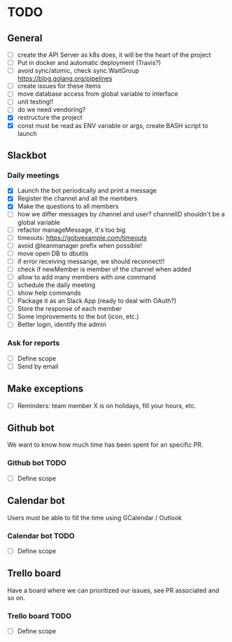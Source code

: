 # TODO

## General

- [ ] create the API Server as k8s does, it will be the heart of the project
- [ ] Put in docker and automatic deployment (Travis?)
- [ ] avoid sync/atomic, check sync.WaitGroup https://blog.golang.org/pipelines
- [ ] create issues for these items
- [ ] move database access from global variable to interface
- [ ] unit testing!!
- [ ] do we need vendoring?
- [x] restructure the project
- [x] const must be read as ENV variable or args, create BASH script to launch

## Slackbot

### Daily meetings

- [x] Launch the bot periodically and print a message
- [x] Register the channel and all the members
- [x] Make the questions to all members
- [ ] how we differ messages by channel and user? channelID shouldn't be a global variable
- [ ] refactor manageMessage, it's too big
- [ ] timeouts: https://gobyexample.com/timeouts
- [ ] avoid @leanmanager prefix when possible!
- [ ] move open DB to dbutils
- [ ] if error receiving messange, we should reconnect!!
- [ ] check if newMember is member of the channel when added
- [ ] allow to add many members with one command
- [ ] schedule the daily meeting
- [ ] show help commands
- [ ] Package it as an Slack App (ready to deal with OAuth?)
- [ ] Store the response of each member
- [ ] Some improvements to the bot (icon, etc.)
- [ ] Better login, identify the admin

### Ask for reports 

- [ ] Define scope
- [ ] Send by email

## Make exceptions 

- [ ] Reminders: team member X is on holidays, fill your hours, etc.

## Github bot

We want to know how much time has been spent for an specific PR.

### Github bot TODO

- [ ] Define scope

## Calendar bot

Users must be able to fill the time using GCalendar / Outlook

### Calendar bot TODO

- [ ] Define scope

## Trello board

Have a board where we can prioritized our issues, see PR associated and so on.

### Trello board TODO

- [ ] Define scope
